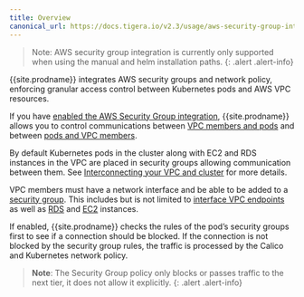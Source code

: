 ```yaml
---
title: Overview
canonical_url: https://docs.tigera.io/v2.3/usage/aws-security-group-integration/
---
```



> Note: AWS security group integration is currently only supported when using the manual and helm installation paths.
{: .alert .alert-info}


{{site.prodname}} integrates AWS security groups and network policy,
enforcing granular access control between Kubernetes pods and AWS VPC resources.

If you have
[enabled the AWS Security Group integration]({{site.baseurl}}/reference/other-install-methods/kubernetes/installation/aws-sg-integration),
{{site.prodname}} allows you to control communications between
[VPC members and pods]({{site.baseurl}}/security/aws-security-group-integration/vpc-member-access) and between
[pods and VPC members]({{site.baseurl}}/security/aws-security-group-integration/pod-access).


By default Kubernetes pods in the cluster along with EC2 and RDS instances in the VPC
are placed in security groups allowing communication between them.  See
[Interconnecting your VPC and cluster]({{site.baseurl}}/security/aws-security-group-integration/interconnection)
for more details.


VPC members must have a network interface and be able to be added to a
[security group](https://docs.aws.amazon.com/vpc/latest/userguide/VPC_SecurityGroups.html).
This includes but is not limited to [interface VPC endpoints](https://docs.aws.amazon.com/vpc/latest/userguide/vpce-interface.html) as well as
[RDS](https://docs.aws.amazon.com/AmazonRDS/latest/UserGuide/Overview.DBInstance.html)
and [EC2](https://docs.aws.amazon.com/AWSEC2/latest/UserGuide/Instances.html)
instances.


 If enabled, {{site.prodname}} checks the rules of the pod’s security groups first to see if a connection should be blocked.
 If the connection is not blocked by the security group rules, the traffic is processed by the Calico
 and Kubernetes network policy.

> **Note**: The Security Group policy only blocks or passes traffic to the next tier, it does not allow it explicitly.
{: .alert .alert-info}



